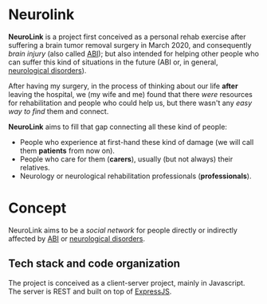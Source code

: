 # Neurolink

**NeuroLink** is a project first conceived as a personal rehab exercise after suffering a brain tumor removal surgery in March 2020, and consequently _brain injury_ (also called [ABI](https://en.wikipedia.org/wiki/Acquired_brain_injury)); but also intended for helping other people who can suffer this kind of situations in the future (ABI or, in general, [neurological disorders](https://en.wikipedia.org/wiki/Neurological_disorder)).

After having my surgery, in the process of thinking about our life **after** leaving the hospital, we (my wife and me) found that there _were_ resources for rehabilitation and people who could help us, but there wasn't any _easy way to find_ them and connect.

**NeuroLink** aims to fill that gap connecting all these kind of people:
* People who experience at first-hand these kind of damage (we will call them **patients** from now on).
* People who care for them (**carers**), usually (but not always) their relatives.
* Neurology or neurological rehabilitation professionals (**professionals**).


# Concept

NeuroLink aims to be a _social network_ for people directly or indirectly affected by [ABI](https://en.wikipedia.org/wiki/Acquired_brain_injury) or [neurological disorders](https://en.wikipedia.org/wiki/Neurological_disorder).

## Tech stack and code organization

The project is conceived as a client-server project, mainly in Javascript. The server is REST and built on top of [ExpressJS](https://expressjs.com/).
